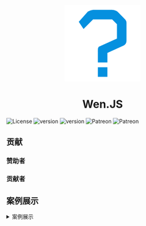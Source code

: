 <div class="logo" align = "center">
  <img src="./assets/readme_imgs/logo.png">
</div>

<h1 class="title" align = "center">Wen.JS</h1>

<div class="shields">

  <img height="28px" alt="License" src="https://img.shields.io/github/license/wen-js/wenjs?style=for-the-badge" style="max-width:100%;">

  <img height="28px" alt="version" src="https://img.shields.io/npm/v/@thewenjs/wenjs?style=for-the-badge" style="max-width:100%;">

  <img height="28px" alt="version" src="https://img.shields.io/npm/dy/@thewenjs/wenjs?style=for-the-badge" style="max-width:100%;">

  <img height="28px" alt="Patreon" src="https://img.shields.io/endpoint?style=for-the-badge&url=https%3A%2F%2Fshields.redsparr0w.com%2F2473%2Fmonday" style="max-width:100%;">
  <img height="28px" alt="Patreon" src="https://img.shields.io/static/v1?label=QQ%E7%BE%A4&message=%E7%9B%B8%E4%BA%B2%E7%9B%B8%E7%88%B1%E4%B8%80%E5%AE%B6%E4%BA%BA&color=ebb92e&style=for-the-badge" style="max-width:100%;">
</div>


## 贡献



### 赞助者

<!-- [上海逆行信息科技](http://www.desmix.com/) -->

### 贡献者

<!-- <p>
<img src="https://opencollective.com/chinese-poetry/contributors.svg?width=890&button=false" alt="Contributors">
</p> -->

## 案例展示

<details>
  <summary>案例展示</summary>
<!--
- [中文诗歌主页](https://shici.store)是一个基于浏览器的诗词网站，包含唐诗三百首、宋词三百首等文集。
- [animalize](https://github.com/animalize) **/** [QuanTangshi](https://github.com/animalize/QuanTangshi)  *离线全唐诗 Android*
- [justdark](https://github.com/justdark) **/** [pytorch-poetry-gen](https://github.com/justdark/pytorch-poetry-gen)  *a char-RNN based on pytorch*
- [Clover27](https://github.com/Clover27) **/** [ancient-Chinese-poem-generator](https://github.com/Clover27/ancient-Chinese-poem-generator)  *Ancient-Chinese-Poem-Generator*
- [chinese-poetry](https://github.com/chinese-poetry) **/** [poetry-calendar](http://shici.store/poetry-calendar/)  *诗词周历*
- [chenyuntc](https://github.com/chenyuntc) **/** [pytorch-book](https://github.com/chenyuntc/pytorch-book/blob/master/chapter9-神经网络写诗(CharRNN)/) *简体唐诗生成(char-RNN)，可生成藏头诗，自定义诗歌意境，前缀等*
- [okcy1016](https://github.com/okcy1016) **/** [poetry-desktop](https://github.com/okcy1016/poetry-desktop/) *诗词桌面*
- [huangjianke](https://github.com/huangjianke) **/** [weapp-poem](https://github.com/huangjianke/weapp-poem/) *诗词墨客 小程序版*
- [汉字之美](https://hz.xusenlin.com/)汉字之美是一个方便查询的诗词网站，简洁干净，方便使用。 -->

</details>
